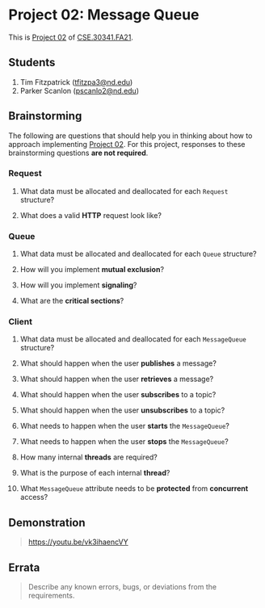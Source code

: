 # Project 02: Message Queue

This is [Project 02] of [CSE.30341.FA21].

## Students

1. Tim Fitzpatrick (tfitzpa3@nd.edu)
2. Parker Scanlon (pscanlo2@nd.edu)


## Brainstorming

The following are questions that should help you in thinking about how to
approach implementing [Project 02].  For this project, responses to these
brainstorming questions **are not required**.

### Request

1. What data must be allocated and deallocated for each `Request` structure?

2. What does a valid **HTTP** request look like?

### Queue

1. What data must be allocated and deallocated for each `Queue` structure?

2. How will you implement **mutual exclusion**?

3. How will you implement **signaling**?
    
4. What are the **critical sections**?

### Client

1. What data must be allocated and deallocated for each `MessageQueue`
   structure?

2. What should happen when the user **publishes** a message?

3. What should happen when the user **retrieves** a message?

4. What should happen when the user **subscribes** to a topic?

5. What should happen when the user **unsubscribes** to a topic?
    
6. What needs to happen when the user **starts** the `MessageQueue`?

7. What needs to happen when the user **stops** the `MessageQueue`?

8. How many internal **threads** are required?

9. What is the purpose of each internal **thread**?

10. What `MessageQueue` attribute needs to be **protected** from **concurrent**
    access?
    
## Demonstration

> https://youtu.be/vk3ihaencVY

## Errata

> Describe any known errors, bugs, or deviations from the requirements.

[Project 02]:       https://www3.nd.edu/~pbui/teaching/cse.30341.fa21/project02.html
[CSE.30341.FA21]:   https://www3.nd.edu/~pbui/teaching/cse.30341.fa21/
